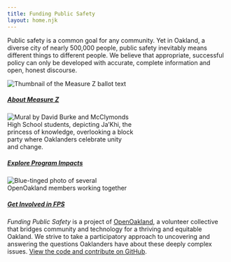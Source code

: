 ```yaml
---
title: Funding Public Safety
layout: home.njk
---
```


Public safety is a common goal for any community. Yet in Oakland, a diverse city of nearly 500,000 people, public safety inevitably means different things to different people. We believe that appropriate, successful policy can only be developed with accurate, complete information and open, honest discourse.

<div class="row spacer">

<div class="col-sm-4">
  <div class="card text-dark bg-light mb-3" style="max-width: 18rem;">
    <img src="assets/images/FPS-Measure-Z.png" class="card-img-top" alt="Thumbnail of the Measure Z ballot text">
    <div class="card-body">
    <h5 class="card-title"><a class="btn btn-primary" href="{{ '/about-measure-z' | url }}" role="button">About Measure Z</a></h5>
    </div>
  </div>
</div>

<div class="col-sm-4">
  <div class="card text-dark bg-light mb-3" style="max-width: 18rem;">
  <img src="assets/images/FPS-thumb-Burke-mural.png" class="card-img-top" alt="Mural by David Burke and McClymonds High School students, depicting Ja’Khi, the princess of knowledge, overlooking a block party where Oaklanders celebrate unity and change.">
      <div class="card-body">
      <h5 class="card-title"><a class="btn btn-primary" href="{{ '/program-impacts/' | url }}" role="button">Explore Program Impacts</a></h5>
      </div>
    </div>
</div>

<div class="col-sm-4">
  <div class="card text-dark bg-light mb-3" style="max-width: 18rem;">
  <img src="assets/images/FPS-thumb-openoak.png" class="card-img-top" alt="Blue-tinged photo of several OpenOakland members working together">
      <div class="card-body">
      <h5 class="card-title"><a class="btn btn-primary" href="{{ '/get-involved' | url }}" role="button">Get Involved in FPS</a></h5>
      </div>
    </div>
</div>

</div>

_Funding Public Safety_ is a project of [OpenOakland](https://openoakland.org), a volunteer collective that bridges community and technology for a thriving and equitable Oakland. We strive to take a participatory approach to uncovering and answering the questions Oaklanders have about these deeply complex issues. [View the code and contribute on GitHub](https://github.com/openoakland/funding-public-safety).
